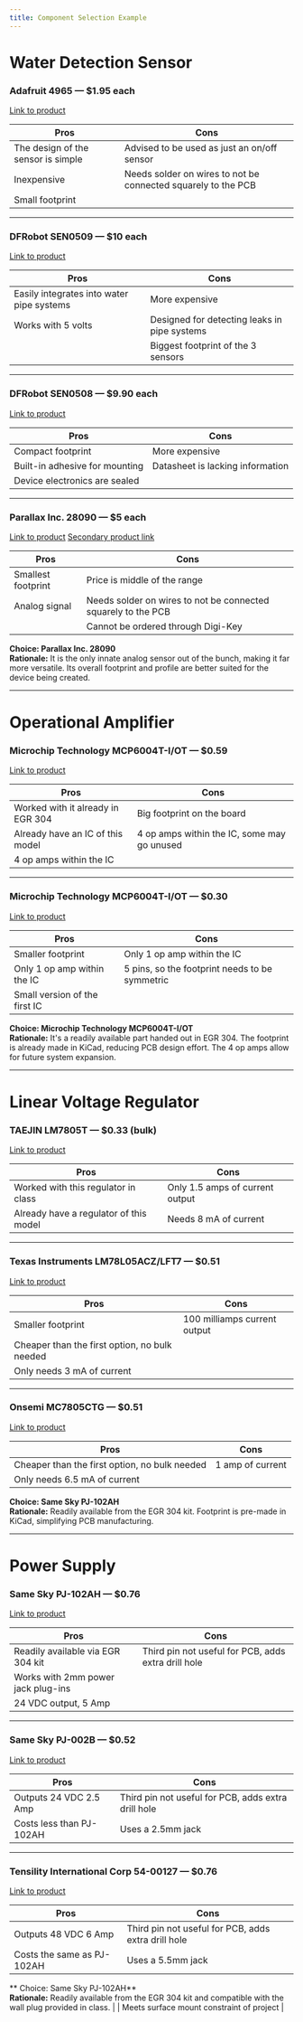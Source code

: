 ```yaml
---
title: Component Selection Example
---
```


# Water Detection Sensor

### Adafruit 4965 — $1.95 each  
[Link to product](https://www.digikey.com/en/products/detail/adafruit-industries-llc/4965/14302510)

| Pros                          | Cons                                                                 |
|-------------------------------|----------------------------------------------------------------------|
| The design of the sensor is simple | Advised to be used as just an on/off sensor                        |
| Inexpensive                   | Needs solder on wires to not be connected squarely to the PCB       |
| Small footprint               |                                                                      |

---

### DFRobot SEN0509 — $10 each  
[Link to product](https://www.digikey.com/en/products/detail/dfrobot/SEN0509/15848101)

| Pros                                   | Cons                                               |
|----------------------------------------|----------------------------------------------------|
| Easily integrates into water pipe systems | More expensive                                   |
| Works with 5 volts                     | Designed for detecting leaks in pipe systems       |
|                                        | Biggest footprint of the 3 sensors                 |

---

### DFRobot SEN0508 — $9.90 each  
[Link to product](https://www.digikey.com/en/products/detail/dfrobot/SEN0508/15848084)

| Pros                             | Cons                                 |
|----------------------------------|--------------------------------------|
| Compact footprint                | More expensive                       |
| Built-in adhesive for mounting   | Datasheet is lacking information     |
| Device electronics are sealed    |                                      |

---

### Parallax Inc. 28090 — $5 each  
[Link to product](https://www.mouser.com/ProductDetail/Parallax/28090?qs=Cb2nCFKsA8qJcY7MqIdP3g%3D%3D&srsltid=AfmBOopLfP7KRIIOp0llsnb5oA7nMQJkm1ZVIjRc1vZQYESe-JeB_4lz)
[Secondary product link](https://www.parallax.com/product/mini-liquid-level-sensor/)

| Pros               | Cons                                                                 |
|--------------------|----------------------------------------------------------------------|
| Smallest footprint | Price is middle of the range                                         |
| Analog signal      | Needs solder on wires to not be connected squarely to the PCB        |
|                    | Cannot be ordered through Digi-Key                                   |

**Choice: Parallax Inc. 28090**  
**Rationale:** It is the only innate analog sensor out of the bunch, making it far more versatile. Its overall footprint and profile are better suited for the device being created.

---

#  Operational Amplifier

### Microchip Technology MCP6004T-I/OT — $0.59  
[Link to product](https://www.digikey.com/en/products/detail/microchip-technology/MCP6004-I-P/523060)

| Pros                                  | Cons                                     |
|---------------------------------------|------------------------------------------|
| Worked with it already in EGR 304     | Big footprint on the board               |
| Already have an IC of this model      | 4 op amps within the IC, some may go unused |
| 4 op amps within the IC               |                                          |

---

### Microchip Technology MCP6004T-I/OT — $0.30  
[Link to product](https://www.digikey.com/en/products/detail/microchip-technology/MCP6001T-I-OT/551760)

| Pros                              | Cons                                      |
|-----------------------------------|-------------------------------------------|
| Smaller footprint                 | Only 1 op amp within the IC               |
| Only 1 op amp within the IC       | 5 pins, so the footprint needs to be symmetric |
| Small version of the first IC     |                                           |

**Choice: Microchip Technology MCP6004T-I/OT**  
**Rationale:** It's a readily available part handed out in EGR 304. The footprint is already made in KiCad, reducing PCB design effort. The 4 op amps allow for future system expansion.

---

# Linear Voltage Regulator

### TAEJIN LM7805T — $0.33 (bulk)  
[Link to product](https://www.digikey.com/en/products/detail/taejin/LM7805T/22237260)

| Pros                              | Cons                          |
|-----------------------------------|-------------------------------|
| Worked with this regulator in class | Only 1.5 amps of current output |
| Already have a regulator of this model | Needs 8 mA of current         |

---

### Texas Instruments LM78L05ACZ/LFT7 — $0.51  
[Link to product](https://www.digikey.com/en/products/detail/texas-instruments/LM78L05ACZ-LFT7/3640764)

| Pros                                      | Cons                          |
|-------------------------------------------|-------------------------------|
| Smaller footprint                         | 100 milliamps current output  |
| Cheaper than the first option, no bulk needed |                               |
| Only needs 3 mA of current                |                               |

---

### Onsemi MC7805CTG — $0.51  
[Link to product](https://www.digikey.com/en/products/detail/onsemi/MC7805CTG/919333)

| Pros                                      | Cons              |
|-------------------------------------------|-------------------|
| Cheaper than the first option, no bulk needed | 1 amp of current |
| Only needs 6.5 mA of current              |                   |

**Choice: Same Sky PJ-102AH**  
**Rationale:** Readily available from the EGR 304 kit. Footprint is pre-made in KiCad, simplifying PCB manufacturing.

---

# Power Supply

### Same Sky PJ-102AH — $0.76  
[Link to product](https://www.digikey.com/en/products/detail/cui-devices/PJ-102AH/408448)

| Pros                                              | Cons                                               |
|---------------------------------------------------|----------------------------------------------------|
| Readily available via EGR 304 kit                 | Third pin not useful for PCB, adds extra drill hole |
| Works with 2mm power jack plug-ins                |                                                    |
| 24 VDC output, 5 Amp                              |                                                    |

---

### Same Sky PJ-002B — $0.52  
[Link to product](https://www.digikey.com/en/products/detail/same-sky-formerly-cui-devices/PJ-002B/96965)

| Pros                              | Cons                                               |
|-----------------------------------|----------------------------------------------------|
| Outputs 24 VDC 2.5 Amp            | Third pin not useful for PCB, adds extra drill hole |
| Costs less than PJ-102AH         | Uses a 2.5mm jack                                  |

---

### Tensility International Corp 54-00127 — $0.76  
[Link to product](https://www.digikey.com/en/products/detail/tensility-international-corp/54-00127/9685436)

| Pros                              | Cons                                               |
|-----------------------------------|----------------------------------------------------|
| Outputs 48 VDC 6 Amp              | Third pin not useful for PCB, adds extra drill hole |
| Costs the same as PJ-102AH       | Uses a 5.5mm jack                                  |

** Choice: Same Sky PJ-102AH**  
**Rationale:** Readily available from the EGR 304 kit and compatible with the wall plug provided in class.            |
    | Meets surface mount constraint of project |

